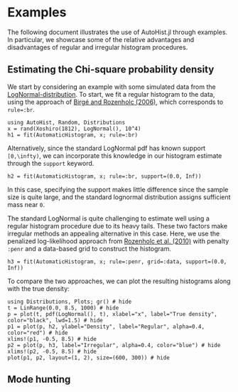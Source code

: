 # Examples

The following document illustrates the use of AutoHist.jl through examples. In particular, we showcase some of the relative advantages and disadvantages of regular and irregular histogram procedures.

## Estimating the Chi-square probability density

We start by considering an example with some simulated data from the [LogNormal-distribution](https://en.wikipedia.org/wiki/Log-normal_distribution). To start, we fit a regular histogram to the data, using the approach of [Birgé and Rozenholc (2006)](https://doi.org/10.1016/j.csda.2010.04.021), which corresponds to `rule=:br`.
```@example LogNormal; continued=true
using AutoHist, Random, Distributions
x = rand(Xoshiro(1812), LogNormal(), 10^4)
h1 = fit(AutomaticHistogram, x; rule=:br)
```
Alternatively, since the standard LogNormal pdf has known support ``[0,\infty)``, we can incorporate this knowledge in our histogram estimate through the `support` keyword.
```@example LogNormal; continued = true
h2 = fit(AutomaticHistogram, x; rule=:br, support=(0.0, Inf))
```
In this case, specifying the support makes little difference since the sample size is quite large, and the standard lognormal distribution assigns sufficient mass near ``0``.

The standard LogNormal is quite challenging to estimate well using a regular histogram procedure due to its heavy tails. These two factors make irregular methods an appealing alternative in this case. Here, we use the penalized log-likelihood approach from [Rozenholc et al. (2010)](https://doi.org/10.1016/j.csda.2010.04.021) with penalty `:penr` and a data-based grid to construct the histogram.
```@example LogNormal; continued = true
h3 = fit(AutomaticHistogram, x; rule=:penr, grid=:data, support=(0.0, Inf))
```

To compare the two approaches, we can plot the resulting histograms along with the true density:
```@example LogNormal
using Distributions, Plots; gr() # hide
t = LinRange(0.0, 8.5, 1000) # hide
p = plot(t, pdf(LogNormal(), t), xlabel="x", label="True density", color="black", lwd=1.5) # hide
p1 = plot(p, h2, ylabel="Density", label="Regular", alpha=0.4, color="red") # hide
xlims!(p1, -0.5, 8.5) # hide
p2 = plot(p, h3, label="Irregular", alpha=0.4, color="blue") # hide
xlims!(p2, -0.5, 8.5) # hide
plot(p1, p2, layout=(1, 2), size=(600, 300)) # hide
```

## Mode hunting
